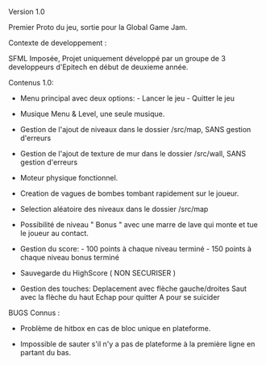 Version 1.0

Premier Proto du jeu, sortie pour la Global Game Jam.

Contexte de developpement :

SFML Imposée, Projet uniquement développé par un groupe de 3 developpeurs d'Epitech en début de deuxieme année.


Contenus 1.0:

- Menu principal avec deux options:
		- Lancer le jeu
		- Quitter le jeu

- Musique Menu & Level, une seule musique.

- Gestion de l'ajout de niveaux dans le dossier /src/map, SANS gestion d'erreurs

- Gestion de l'ajout de texture de mur dans le dossier /src/wall, SANS gestion d'erreurs

- Moteur physique fonctionnel.

- Creation de vagues de bombes tombant rapidement sur le joueur.

- Selection aléatoire des niveaux dans le dossier /src/map

- Possibilité de niveau " Bonus " avec une marre de lave qui monte et tue le joueur au contact.

- Gestion du score:
		- 100 points à chaque niveau terminé
		- 150 points à chaque niveau bonus terminé

- Sauvegarde du HighScore ( NON SECURISER )

- Gestion des touches:
	Deplacement avec flèche gauche/droites
	Saut avec la flèche du haut
	Echap pour quitter
	A pour se suicider

BUGS Connus :

- Problème de hitbox en cas de bloc unique en plateforme.

- Impossible de sauter s'il n'y a pas de plateforme à la première ligne en partant du bas.
